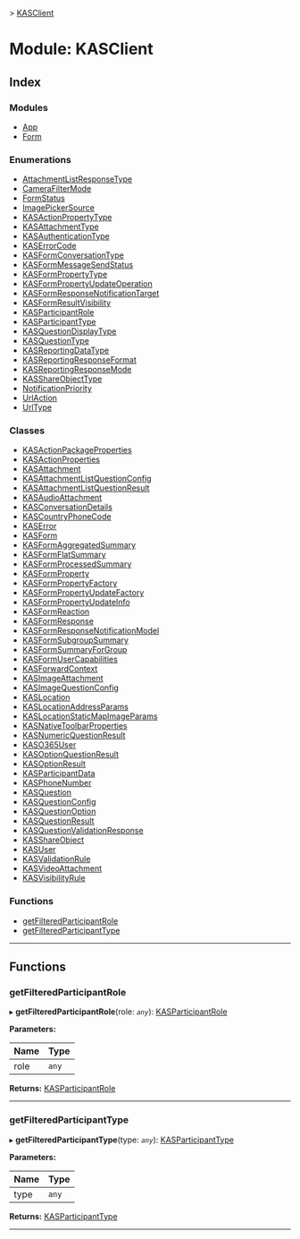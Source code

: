 [](../README.md) > [KASClient](../modules/kasclient.md)

# Module: KASClient

## Index

### Modules

* [App](kasclient.app.md)
* [Form](kasclient.form.md)

### Enumerations

* [AttachmentListResponseType](../enums/kasclient.attachmentlistresponsetype.md)
* [CameraFilterMode](../enums/kasclient.camerafiltermode.md)
* [FormStatus](../enums/kasclient.formstatus.md)
* [ImagePickerSource](../enums/kasclient.imagepickersource.md)
* [KASActionPropertyType](../enums/kasclient.kasactionpropertytype.md)
* [KASAttachmentType](../enums/kasclient.kasattachmenttype.md)
* [KASAuthenticationType](../enums/kasclient.kasauthenticationtype.md)
* [KASErrorCode](../enums/kasclient.kaserrorcode.md)
* [KASFormConversationType](../enums/kasclient.kasformconversationtype.md)
* [KASFormMessageSendStatus](../enums/kasclient.kasformmessagesendstatus.md)
* [KASFormPropertyType](../enums/kasclient.kasformpropertytype.md)
* [KASFormPropertyUpdateOperation](../enums/kasclient.kasformpropertyupdateoperation.md)
* [KASFormResponseNotificationTarget](../enums/kasclient.kasformresponsenotificationtarget.md)
* [KASFormResultVisibility](../enums/kasclient.kasformresultvisibility.md)
* [KASParticipantRole](../enums/kasclient.kasparticipantrole.md)
* [KASParticipantType](../enums/kasclient.kasparticipanttype.md)
* [KASQuestionDisplayType](../enums/kasclient.kasquestiondisplaytype.md)
* [KASQuestionType](../enums/kasclient.kasquestiontype.md)
* [KASReportingDataType](../enums/kasclient.kasreportingdatatype.md)
* [KASReportingResponseFormat](../enums/kasclient.kasreportingresponseformat.md)
* [KASReportingResponseMode](../enums/kasclient.kasreportingresponsemode.md)
* [KASShareObjectType](../enums/kasclient.kasshareobjecttype.md)
* [NotificationPriority](../enums/kasclient.notificationpriority.md)
* [UrlAction](../enums/kasclient.urlaction.md)
* [UrlType](../enums/kasclient.urltype.md)

### Classes

* [KASActionPackageProperties](../classes/kasclient.kasactionpackageproperties.md)
* [KASActionProperties](../classes/kasclient.kasactionproperties.md)
* [KASAttachment](../classes/kasclient.kasattachment.md)
* [KASAttachmentListQuestionConfig](../classes/kasclient.kasattachmentlistquestionconfig.md)
* [KASAttachmentListQuestionResult](../classes/kasclient.kasattachmentlistquestionresult.md)
* [KASAudioAttachment](../classes/kasclient.kasaudioattachment.md)
* [KASConversationDetails](../classes/kasclient.kasconversationdetails.md)
* [KASCountryPhoneCode](../classes/kasclient.kascountryphonecode.md)
* [KASError](../classes/kasclient.kaserror.md)
* [KASForm](../classes/kasclient.kasform.md)
* [KASFormAggregatedSummary](../classes/kasclient.kasformaggregatedsummary.md)
* [KASFormFlatSummary](../classes/kasclient.kasformflatsummary.md)
* [KASFormProcessedSummary](../classes/kasclient.kasformprocessedsummary.md)
* [KASFormProperty](../classes/kasclient.kasformproperty.md)
* [KASFormPropertyFactory](../classes/kasclient.kasformpropertyfactory.md)
* [KASFormPropertyUpdateFactory](../classes/kasclient.kasformpropertyupdatefactory.md)
* [KASFormPropertyUpdateInfo](../classes/kasclient.kasformpropertyupdateinfo.md)
* [KASFormReaction](../classes/kasclient.kasformreaction.md)
* [KASFormResponse](../classes/kasclient.kasformresponse.md)
* [KASFormResponseNotificationModel](../classes/kasclient.kasformresponsenotificationmodel.md)
* [KASFormSubgroupSummary](../classes/kasclient.kasformsubgroupsummary.md)
* [KASFormSummaryForGroup](../classes/kasclient.kasformsummaryforgroup.md)
* [KASFormUserCapabilities](../classes/kasclient.kasformusercapabilities.md)
* [KASForwardContext](../classes/kasclient.kasforwardcontext.md)
* [KASImageAttachment](../classes/kasclient.kasimageattachment.md)
* [KASImageQuestionConfig](../classes/kasclient.kasimagequestionconfig.md)
* [KASLocation](../classes/kasclient.kaslocation.md)
* [KASLocationAddressParams](../classes/kasclient.kaslocationaddressparams.md)
* [KASLocationStaticMapImageParams](../classes/kasclient.kaslocationstaticmapimageparams.md)
* [KASNativeToolbarProperties](../classes/kasclient.kasnativetoolbarproperties.md)
* [KASNumericQuestionResult](../classes/kasclient.kasnumericquestionresult.md)
* [KASO365User](../classes/kasclient.kaso365user.md)
* [KASOptionQuestionResult](../classes/kasclient.kasoptionquestionresult.md)
* [KASOptionResult](../classes/kasclient.kasoptionresult.md)
* [KASParticipantData](../classes/kasclient.kasparticipantdata.md)
* [KASPhoneNumber](../classes/kasclient.kasphonenumber.md)
* [KASQuestion](../classes/kasclient.kasquestion.md)
* [KASQuestionConfig](../classes/kasclient.kasquestionconfig.md)
* [KASQuestionOption](../classes/kasclient.kasquestionoption.md)
* [KASQuestionResult](../classes/kasclient.kasquestionresult.md)
* [KASQuestionValidationResponse](../classes/kasclient.kasquestionvalidationresponse.md)
* [KASShareObject](../classes/kasclient.kasshareobject.md)
* [KASUser](../classes/kasclient.kasuser.md)
* [KASValidationRule](../classes/kasclient.kasvalidationrule.md)
* [KASVideoAttachment](../classes/kasclient.kasvideoattachment.md)
* [KASVisibilityRule](../classes/kasclient.kasvisibilityrule.md)

### Functions

* [getFilteredParticipantRole](kasclient.md#getfilteredparticipantrole)
* [getFilteredParticipantType](kasclient.md#getfilteredparticipanttype)

---

## Functions

<a id="getfilteredparticipantrole"></a>

###  getFilteredParticipantRole

▸ **getFilteredParticipantRole**(role: *`any`*): [KASParticipantRole](../enums/kasclient.kasparticipantrole.md)

**Parameters:**

| Name | Type |
| ------ | ------ |
| role | `any` |

**Returns:** [KASParticipantRole](../enums/kasclient.kasparticipantrole.md)

___
<a id="getfilteredparticipanttype"></a>

###  getFilteredParticipantType

▸ **getFilteredParticipantType**(type: *`any`*): [KASParticipantType](../enums/kasclient.kasparticipanttype.md)

**Parameters:**

| Name | Type |
| ------ | ------ |
| type | `any` |

**Returns:** [KASParticipantType](../enums/kasclient.kasparticipanttype.md)

___

